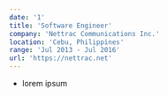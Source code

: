 ```yaml
---
date: '1'
title: 'Software Engineer'
company: 'Nettrac Communications Inc.'
location: 'Cebu, Philippines'
range: 'Jul 2013 - Jul 2016'
url: 'https://nettrac.net'
---
```


- lorem ipsum
